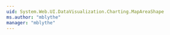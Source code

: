 ```yaml
---
uid: System.Web.UI.DataVisualization.Charting.MapAreaShape
ms.author: "mblythe"
manager: "mblythe"
---
```

